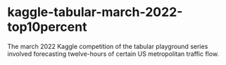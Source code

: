 # kaggle-tabular-march-2022-top10percent

The march 2022 Kaggle competition of the tabular playground series involved forecasting twelve-hours of certain US metropolitan traffic flow. 

